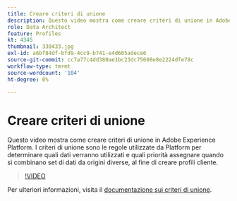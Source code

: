 ```yaml
---
title: Creare criteri di unione
description: Questo video mostra come creare criteri di unione in Adobe Experience Platform. I criteri di unione sono le regole utilizzate da Platform per determinare quali dati verranno utilizzati e quali priorità assegnare quando si combinano set di dati da origini diverse, al fine di creare profili cliente.
role: Data Architect
feature: Profiles
kt: 4345
thumbnail: 330433.jpg
exl-id: a6bf84df-bfd9-4cc9-b741-e4d605adece6
source-git-commit: cc7a77c4dd380ae1bc23dc75608e8e2224dfe78c
workflow-type: tm+mt
source-wordcount: '104'
ht-degree: 0%

---
```


# Creare criteri di unione

Questo video mostra come creare criteri di unione in Adobe Experience Platform. I criteri di unione sono le regole utilizzate da Platform per determinare quali dati verranno utilizzati e quali priorità assegnare quando si combinano set di dati da origini diverse, al fine di creare profili cliente.

>[!VIDEO](https://video.tv.adobe.com/v/330433?quality=12&learn=on)

Per ulteriori informazioni, visita il [documentazione sui criteri di unione](https://experienceleague.adobe.com/docs/experience-platform/profile/merge-policies/overview.html).
